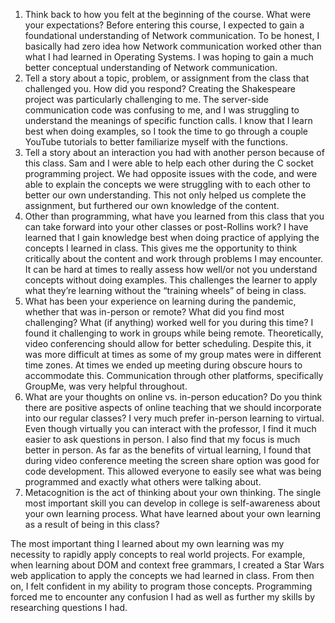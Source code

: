 1.	Think back to how you felt at the beginning of the course. What were your expectations?
Before entering this course, I expected to gain a foundational understanding of Network communication. To be honest, I basically had zero idea how Network communication worked other than what I had learned in Operating Systems. I was hoping to gain a much better conceptual understanding of Network communication.
2.	Tell a story about a topic, problem, or assignment from the class that challenged you. How did you respond?
Creating the Shakespeare project was particularly challenging to me. The server-side communication code was confusing to me, and I was struggling to understand the meanings of specific function calls. I know that I learn best when doing examples, so I took the time to go through a couple YouTube tutorials to better familiarize myself with the functions.
3.	Tell a story about an interaction you had with another person because of this class.
Sam and I were able to help each other during the C socket programming project. We had opposite issues with the code, and were able to explain the concepts we were struggling with to each other to better our own understanding. This not only helped us complete the assignment, but furthered our own knowledge of the content.
4.	Other than programming, what have you learned from this class that you can take forward into your other classes or post-Rollins work?
I have learned that I gain knowledge best when doing practice of applying the concepts I learned in class. This gives me the opportunity to think critically about the content and work through problems I may encounter. It can be hard at times to really assess how well/or not you understand concepts without doing examples. This challenges the learner to apply what they’re learning without the “training wheels” of being in class.
5.	What has been your experience on learning during the pandemic, whether that was in-person or remote? What did you find most challenging? What (if anything) worked well for you during this time?
I found it challenging to work in groups while being remote. Theoretically, video conferencing should allow for better scheduling. Despite this, it was more difficult at times as some of my group mates were in different time zones. At times we ended up meeting during obscure hours to accommodate this. Communication through other platforms, specifically GroupMe, was very helpful throughout.
6.	What are your thoughts on online vs. in-person education? Do you think there are positive aspects of online teaching that we should incorporate into our regular classes?
I very much prefer in-person learning to virtual. Even though virtually you can interact with the professor, I find it much easier to ask questions in person. I also find that my focus is much better in person. As far as the benefits of virtual learning, I found that during video conference meeting the screen share option was good for code development. This allowed everyone to easily see what was being programmed and exactly what others were talking about.
7.	Metacognition is the act of thinking about your own thinking. The single most important skill you can develop in college is self-awareness about your own learning process. What have learned about your own learning as a result of being in this class?

The most important thing I learned about my own learning was my necessity to rapidly apply concepts to real world projects. For example, when learning about DOM and context free grammars, I created a Star Wars web application to apply the concepts we had learned in class. From then on, I felt confident in my ability to program those concepts. Programming forced me to encounter any confusion I had as well as further my skills by researching questions I had.
